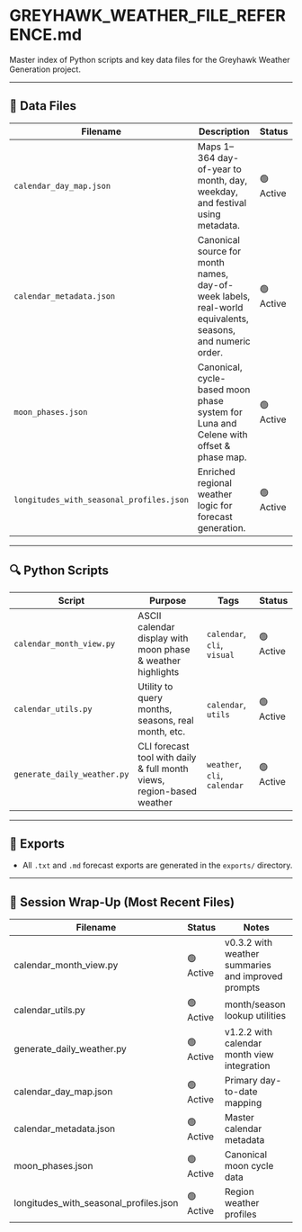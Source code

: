 # GREYHAWK_WEATHER_FILE_REFERENCE.md

Master index of Python scripts and key data files for the Greyhawk Weather Generation project.

---

## 📁 Data Files

| Filename                           | Description                                                        | Status   |
|----------------------------------|------------------------------------------------------------------|----------|
| `calendar_day_map.json`           | Maps 1–364 day-of-year to month, day, weekday, and festival using metadata. | 🟢 Active |
| `calendar_metadata.json`          | Canonical source for month names, day-of-week labels, real-world equivalents, seasons, and numeric order. | 🟢 Active |
| `moon_phases.json`                | Canonical, cycle-based moon phase system for Luna and Celene with offset & phase map. | 🟢 Active |
| `longitudes_with_seasonal_profiles.json` | Enriched regional weather logic for forecast generation.      | 🟢 Active |

---

## 🔍 Python Scripts

| Script                      | Purpose                                                         | Tags                           | Status   |
|-----------------------------|-----------------------------------------------------------------|-------------------------------|----------|
| `calendar_month_view.py`     | ASCII calendar display with moon phase & weather highlights    | `calendar`, `cli`, `visual`    | 🟢 Active |
| `calendar_utils.py`          | Utility to query months, seasons, real month, etc.              | `calendar`, `utils`             | 🟢 Active |
| `generate_daily_weather.py`  | CLI forecast tool with daily & full month views, region-based weather | `weather`, `cli`, `calendar` | 🟢 Active |

---

## 📁 Exports

- All `.txt` and `.md` forecast exports are generated in the `exports/` directory.

---

## 🔄 Session Wrap-Up (Most Recent Files)

| Filename                  | Status   | Notes                                             |
|---------------------------|----------|--------------------------------------------------|
| calendar_month_view.py    | 🟢 Active | v0.3.2 with weather summaries and improved prompts |
| calendar_utils.py         | 🟢 Active | month/season lookup utilities                      |
| generate_daily_weather.py | 🟢 Active | v1.2.2 with calendar month view integration        |
| calendar_day_map.json     | 🟢 Active | Primary day-to-date mapping                         |
| calendar_metadata.json    | 🟢 Active | Master calendar metadata                            |
| moon_phases.json          | 🟢 Active | Canonical moon cycle data                           |
| longitudes_with_seasonal_profiles.json | 🟢 Active | Region weather profiles                      |
